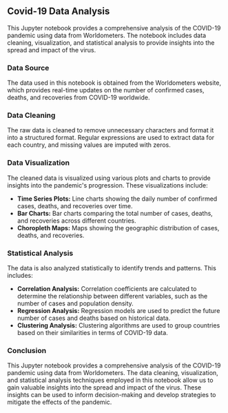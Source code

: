 ## Covid-19 Data Analysis

This Jupyter notebook provides a comprehensive analysis of the COVID-19 pandemic using data from Worldometers. The notebook includes data cleaning, visualization, and statistical analysis to provide insights into the spread and impact of the virus.

### Data Source

The data used in this notebook is obtained from the Worldometers website, which provides real-time updates on the number of confirmed cases, deaths, and recoveries from COVID-19 worldwide.

### Data Cleaning

The raw data is cleaned to remove unnecessary characters and format it into a structured format. Regular expressions are used to extract data for each country, and missing values are imputed with zeros.

### Data Visualization

The cleaned data is visualized using various plots and charts to provide insights into the pandemic's progression. These visualizations include:

- **Time Series Plots:** Line charts showing the daily number of confirmed cases, deaths, and recoveries over time.
- **Bar Charts:** Bar charts comparing the total number of cases, deaths, and recoveries across different countries.
- **Choropleth Maps:** Maps showing the geographic distribution of cases, deaths, and recoveries.

### Statistical Analysis

The data is also analyzed statistically to identify trends and patterns. This includes:

- **Correlation Analysis:** Correlation coefficients are calculated to determine the relationship between different variables, such as the number of cases and population density.
- **Regression Analysis:** Regression models are used to predict the future number of cases and deaths based on historical data.
- **Clustering Analysis:** Clustering algorithms are used to group countries based on their similarities in terms of COVID-19 data.

### Conclusion

This Jupyter notebook provides a comprehensive analysis of the COVID-19 pandemic using data from Worldometers. The data cleaning, visualization, and statistical analysis techniques employed in this notebook allow us to gain valuable insights into the spread and impact of the virus. These insights can be used to inform decision-making and develop strategies to mitigate the effects of the pandemic.
